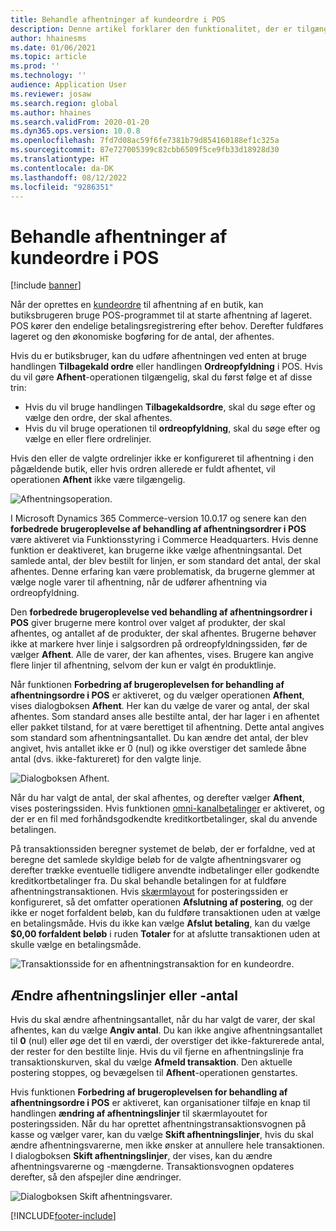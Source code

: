 ```yaml
---
title: Behandle afhentninger af kundeordre i POS
description: Denne artikel forklarer den funktionalitet, der er tilgængelig i POS-programmet til behandling af afhentninger af kundeordrer.
author: hhainesms
ms.date: 01/06/2021
ms.topic: article
ms.prod: ''
ms.technology: ''
audience: Application User
ms.reviewer: josaw
ms.search.region: global
ms.author: hhaines
ms.search.validFrom: 2020-01-20
ms.dyn365.ops.version: 10.0.8
ms.openlocfilehash: 7fd7d08ac59f6fe7381b79d854160188ef1c325a
ms.sourcegitcommit: 87e727005399c82cbb6509f5ce9fb33d18928d30
ms.translationtype: HT
ms.contentlocale: da-DK
ms.lasthandoff: 08/12/2022
ms.locfileid: "9286351"
---
```

# <a name="process-customer-order-pickups-in-pos"></a>Behandle afhentninger af kundeordre i POS

[!include [banner](includes/banner.md)]

Når der oprettes en [kundeordre](customer-orders-overview.md) til afhentning af en butik, kan butiksbrugeren bruge POS-programmet til at starte afhentning af lageret. POS kører den endelige betalingsregistrering efter behov. Derefter fuldføres lageret og den økonomiske bogføring for de antal, der afhentes.

Hvis du er butiksbruger, kan du udføre afhentningen ved enten at bruge handlingen **Tilbagekald ordre** eller handlingen **Ordreopfyldning** i POS. Hvis du vil gøre **Afhent**-operationen tilgængelig, skal du først følge et af disse trin:

- Hvis du vil bruge handlingen **Tilbagekaldsordre**, skal du søge efter og vælge den ordre, der skal afhentes.
- Hvis du vil bruge operationen til **ordreopfyldning**, skal du søge efter og vælge en eller flere ordrelinjer.

Hvis den eller de valgte ordrelinjer ikke er konfigureret til afhentning i den pågældende butik, eller hvis ordren allerede er fuldt afhentet, vil operationen **Afhent** ikke være tilgængelig.

![Afhentningsoperation.](media/pickupoperation.png)

I Microsoft Dynamics 365 Commerce-version 10.0.17 og senere kan den **forbedrede brugeroplevelse af behandling af afhentningsordrer i POS** være aktiveret via Funktionsstyring i Commerce Headquarters. Hvis denne funktion er deaktiveret, kan brugerne ikke vælge afhentningsantal. Det samlede antal, der blev bestilt for linjen, er som standard det antal, der skal afhentes. Denne erfaring kan være problematisk, da brugerne glemmer at vælge nogle varer til afhentning, når de udfører afhentning via ordreopfyldning.

Den **forbedrede brugeroplevelse ved behandling af afhentningsordrer i POS** giver brugerne mere kontrol over valget af produkter, der skal afhentes, og antallet af de produkter, der skal afhentes. Brugerne behøver ikke at markere hver linje i salgsordren på ordreopfyldningssiden, før de vælger **Afhent**. Alle de varer, der kan afhentes, vises. Brugere kan angive flere linjer til afhentning, selvom der kun er valgt én produktlinje.

Når funktionen **Forbedring af brugeroplevelsen for behandling af afhentningsordre i POS** er aktiveret, og du vælger operationen **Afhent**, vises dialogboksen **Afhent**. Her kan du vælge de varer og antal, der skal afhentes. Som standard anses alle bestilte antal, der har lager i en afhentet eller pakket tilstand, for at være berettiget til afhentning. Dette antal angives som standard som afhentningsantallet. Du kan ændre det antal, der blev angivet, hvis antallet ikke er 0 (nul) og ikke overstiger det samlede åbne antal (dvs. ikke-faktureret) for den valgte linje.

![Dialogboksen Afhent.](media/pickupselect.png)

Når du har valgt de antal, der skal afhentes, og derefter vælger **Afhent**, vises posteringssiden. Hvis funktionen [omni-kanalbetalinger](omni-channel-payments.md) er aktiveret, og der er en fil med forhåndsgodkendte kreditkortbetalinger, skal du anvende betalingen.

På transaktionssiden beregner systemet de beløb, der er forfaldne, ved at beregne det samlede skyldige beløb for de valgte afhentningsvarer og derefter trække eventuelle tidligere anvendte indbetalinger eller godkendte kreditkortbetalinger fra. Du skal behandle betalingen for at fuldføre afhentningstransaktionen. Hvis [skærmlayout](pos-screen-layouts.md) for posteringssiden er konfigureret, så det omfatter operationen **Afslutning af postering**, og der ikke er noget forfaldent beløb, kan du fuldføre transaktionen uden at vælge en betalingsmåde. Hvis du ikke kan vælge **Afslut betaling**, kan du vælge **$0,00 forfaldent beløb** i ruden **Totaler** for at afslutte transaktionen uden at skulle vælge en betalingsmåde.

![Transaktionsside for en afhentningstransaktion for en kundeordre.](media/pickupcart.png)

## <a name="changing-pickup-lines-or-quantities"></a>Ændre afhentningslinjer eller -antal

Hvis du skal ændre afhentningsantallet, når du har valgt de varer, der skal afhentes, kan du vælge **Angiv antal**. Du kan ikke angive afhentningsantallet til **0** (nul) eller øge det til en værdi, der overstiger det ikke-fakturerede antal, der rester for den bestilte linje. Hvis du vil fjerne en afhentningslinje fra transaktionskurven, skal du vælge **Afmeld transaktion**. Den aktuelle postering stoppes, og bevægelsen til **Afhent**-operationen genstartes.

Hvis funktionen **Forbedring af brugeroplevelsen for behandling af afhentningsordre i POS** er aktiveret, kan organisationer tilføje en knap til handlingen **ændring af afhentningslinjer** til skærmlayoutet for posteringssiden. Når du har oprettet afhentningstransaktionsvognen på kasse og vælger varer, kan du vælge **Skift afhentningslinjer**, hvis du skal ændre afhentningsvarerne, men ikke ønsker at annullere hele transaktionen. I dialogboksen **Skift afhentningslinjer**, der vises, kan du ændre afhentningsvarerne og -mængderne. Transaktionsvognen opdateres derefter, så den afspejler dine ændringer.

![Dialogboksen Skift afhentningsvarer.](media/pickupchange.png)


[!INCLUDE[footer-include](../includes/footer-banner.md)]
